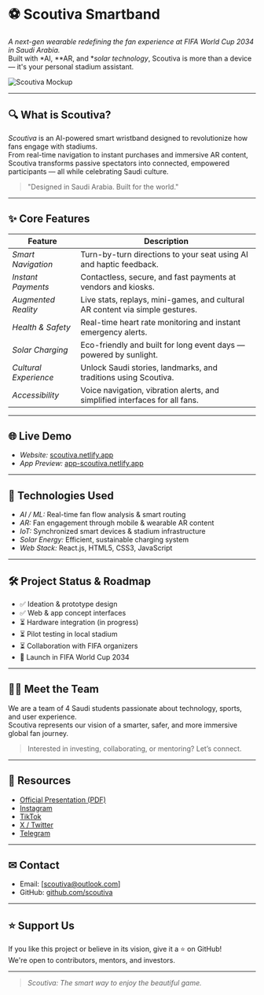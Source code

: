 # ⚽ Scoutiva Smartband

*A next-gen wearable redefining the fan experience at FIFA World Cup 2034 in Saudi Arabia.*  
Built with *AI, **AR, and **solar technology*, Scoutiva is more than a device — it's your personal stadium assistant.

![Scoutiva Mockup](https://i.ibb.co/4RrDWqJ1/ssssssw.jpg)

---

## 🔍 What is Scoutiva?

*Scoutiva* is an AI-powered smart wristband designed to revolutionize how fans engage with stadiums.  
From real-time navigation to instant purchases and immersive AR content, Scoutiva transforms passive spectators into connected, empowered participants — all while celebrating Saudi culture.

> "Designed in Saudi Arabia. Built for the world."

---

## ✨ Core Features

| Feature                | Description                                                                 |
|------------------------|-----------------------------------------------------------------------------|
| *Smart Navigation*   | Turn-by-turn directions to your seat using AI and haptic feedback.          |
| *Instant Payments*   | Contactless, secure, and fast payments at vendors and kiosks.               |
| *Augmented Reality*  | Live stats, replays, mini-games, and cultural AR content via simple gestures. |
| *Health & Safety*    | Real-time heart rate monitoring and instant emergency alerts.               |
| *Solar Charging*     | Eco-friendly and built for long event days — powered by sunlight.           |
| *Cultural Experience*| Unlock Saudi stories, landmarks, and traditions using Scoutiva.             |
| *Accessibility*      | Voice navigation, vibration alerts, and simplified interfaces for all fans. |

---

## 🌐 Live Demo

- *Website:* [scoutiva.netlify.app](https://scoutiva.netlify.app)
- *App Preview:* [app-scoutiva.netlify.app](https://app-scoutiva.netlify.app)

---

## 🧠 Technologies Used

- *AI / ML:* Real-time fan flow analysis & smart routing
- *AR:* Fan engagement through mobile & wearable AR content
- *IoT:* Synchronized smart devices & stadium infrastructure
- *Solar Energy:* Efficient, sustainable charging system
- *Web Stack:* React.js, HTML5, CSS3, JavaScript

---

## 🛠 Project Status & Roadmap

- ✅ Ideation & prototype design  
- ✅ Web & app concept interfaces  
- ⏳ Hardware integration (in progress)  
- ⏳ Pilot testing in local stadium  
- ⏳ Collaboration with FIFA organizers  
- 🚀 Launch in FIFA World Cup 2034

---

## 🧑‍💻 Meet the Team

We are a team of 4 Saudi students passionate about technology, sports, and user experience.  
Scoutiva represents our vision of a smarter, safer, and more immersive global fan journey.

> Interested in investing, collaborating, or mentoring? Let’s connect.

---

## 📂 Resources

- [Official Presentation (PDF)](presentation/Scoutiva_Pitch_Deck.pdf)  
- [Instagram](https://www.instagram.com/scoutiva_sa)  
- [TikTok](https://www.tiktok.com/@scoutiva_sa)  
- [X / Twitter](https://x.com/scoutiva_sa)  
- [Telegram](https://t.me/scoutiva_sa)

---

## ✉ Contact

- Email: [scoutiva@outlook.com]  
- GitHub: [github.com/scoutiva](https://github.com/scoutiva)

---

## ⭐ Support Us

If you like this project or believe in its vision, give it a ⭐ on GitHub!  
We're open to contributors, mentors, and investors.

---

> *Scoutiva: The smart way to enjoy the beautiful game.*
